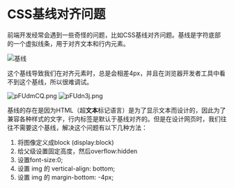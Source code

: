 # CSS基线对齐问题

前端开发经常会遇到一些奇怪的问题，比如CSS基线对齐问题。基线是字符底部的一个虚拟线条，用于对齐文本和行内元素。

![基线](https://s11.ax1x.com/2024/02/23/pFUdiut.png)

这个基线导致我们在对齐元素时，总是会相差4px，并且在浏览器开发者工具中看不到这个基线，所以很难调试。

![pFUdmCQ.png](https://s11.ax1x.com/2024/02/23/pFUdmCQ.png)
![pFUdn3j.png](https://s11.ax1x.com/2024/02/23/pFUdn3j.png)

基线的存在是因为HTML（超**文本**标记语言）是为了显示文本而设计的，因此为了兼容各种样式的文字，行内标签是默认于基线对齐的。但是在设计网页时，我们往往不需要这个基线，解决这个问题有以下几种方法：

1. 将图像定义成block (display:block)
2. 给父级设置固定高度，然后overflow:hidden
3. 设置font-size:0;
4. 设置 img 的 vertical-align: bottom;
5. 设置 img 的 margin-bottom: -4px;